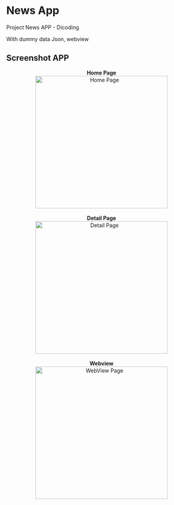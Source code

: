 # News App

Project News APP - Dicoding

With dummy data Json, webview

## Screenshot APP


<p align="center">
  <b> Home Page </b> <br>
  <img src="https://user-images.githubusercontent.com/69846838/145661674-656f05b3-fac5-42da-b68e-3ba7ad3d638b.png" width="350" title="Home Page">
  </br> </br>
  <b> Detail Page </b><br>
  <img src="https://user-images.githubusercontent.com/69846838/145661702-af06775f-ff0e-4850-b033-526689004298.png" width="350" alt="Detail Page">
  </br> </br>
  <b> Webview </b><br>
  <img src="https://user-images.githubusercontent.com/69846838/145684561-f5f8720f-ff2d-4b23-ac05-6aa92692a1b8.png" width="350" alt="WebView Page">
</p>

